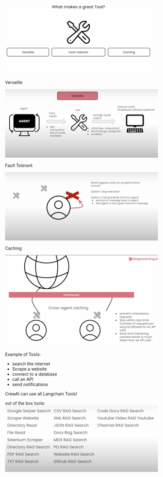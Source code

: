 ![alt text](image-2.png)

Versatile

![alt text](image-3.png)

Fault Tolerant

![alt text](image-4.png)

Caching

![alt text](image-5.png)

Example of Tools:

- search the internet
- Scrape a website
- connect to a database
- call an API
- send notifications

CrewAI can use all Langchain Tools!

out of the box tools:
![alt text](image-6.png)
